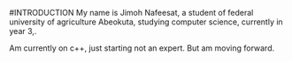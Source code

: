 #INTRODUCTION 
My name is Jimoh Nafeesat, a student of federal university of agriculture Abeokuta, studying computer science, currently in year 3,. 

Am currently on c++, just starting not an expert. But am moving forward.
